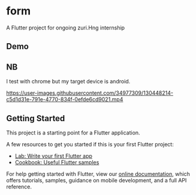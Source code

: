 # form

A Flutter project for ongoing zuri.Hng internship


## Demo 



## NB 
I test with chrome but my target device is android.


https://user-images.githubusercontent.com/34977309/130448214-c5d1d31e-791e-4770-834f-0efde6cd9021.mp4




 

## Getting Started

This project is a starting point for a Flutter application.

A few resources to get you started if this is your first Flutter project:

- [Lab: Write your first Flutter app](https://flutter.dev/docs/get-started/codelab)
- [Cookbook: Useful Flutter samples](https://flutter.dev/docs/cookbook)

For help getting started with Flutter, view our
[online documentation](https://flutter.dev/docs), which offers tutorials,
samples, guidance on mobile development, and a full API reference.



